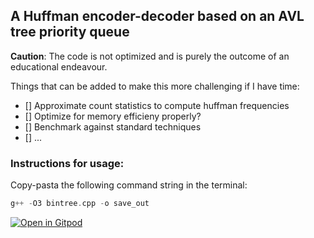 ## A Huffman encoder-decoder based on an AVL tree priority queue

**Caution**: The code is not optimized and is purely the outcome of an educational endeavour.

Things that can be added to make this more challenging if I have time: 

- [] Approximate count statistics to compute huffman frequencies
- [] Optimize for memory efficieny properly?
- [] Benchmark against standard techniques
- [] ...

### Instructions for usage:
Copy-pasta the following command string in the terminal:

````cpp
g++ -O3 bintree.cpp -o save_out
````

[![Open in Gitpod](https://gitpod.io/button/open-in-gitpod.svg)](https://gitpod.io/#https://github.com/erg0dic/tree)
